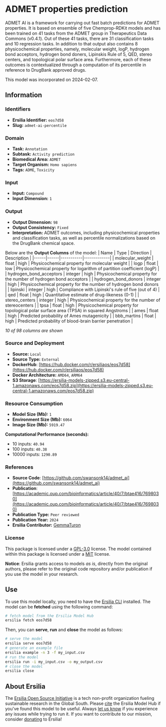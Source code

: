 # ADMET properties prediction

ADMET AI is a framework for carrying out fast batch predictions for ADMET properties. It is based on ensemble of five Chemprop-RDKit models and has been trained on 41 tasks from the ADMET group in Therapeutics Data Commons (v0.4.1). Out of these 41 tasks, there are 31 classification tasks and 10 regression tasks. In addition to that output also contains 8 physicochemical properties, namely, molecular weight, logP, hydrogen bond acceptors, hydrogen bond doners, Lipinskis Rule of 5, QED, stereo centers, and topological polar surface area. Furthermore, each of these outcomes is contextualized through a computation of its percentile in reference to DrugBank approved drugs.

This model was incorporated on 2024-02-07.

## Information
### Identifiers
- **Ersilia Identifier:** `eos7d58`
- **Slug:** `admet-ai-percentile`

### Domain
- **Task:** `Annotation`
- **Subtask:** `Activity prediction`
- **Biomedical Area:** `ADMET`
- **Target Organism:** `Homo sapiens`
- **Tags:** `ADME`, `Toxicity`

### Input
- **Input:** `Compound`
- **Input Dimension:** `1`

### Output
- **Output Dimension:** `98`
- **Output Consistency:** `Fixed`
- **Interpretation:** ADMET outcomes, including physicochemical properties and classification tasks, as well as percentile normalizations based on the DrugBank chemical space.

Below are the **Output Columns** of the model:
| Name | Type | Direction | Description |
|------|------|-----------|-------------|
| molecular_weight | float | high | Physicochemical property for molecular weight |
| logp | float | low | Physicochemical property for logarithm of partition coefficient (logP) |
| hydrogen_bond_acceptors | integer | high | Physicochemical property for the number of hydrogen bond acceptors |
| hydrogen_bond_donors | integer | high | Physicochemical property for the number of hydrogen bond donors |
| lipinski | integer | high | Compliance with Lipinski's rule of five (out of 4) |
| qed | float | high | Quantitative estimate of drug-likeness (0-1) |
| stereo_centers | integer | high | Physicochemical property for the number of stereocenters |
| tpsa | float | high | Physicochemical property for topological polar surface area (TPSA) in squared Angstroms |
| ames | float | high | Predicted probability of Ames mutagenicity |
| bbb_martins | float | high | Predicted probability of blood-brain barrier penetration |

_10 of 98 columns are shown_
### Source and Deployment
- **Source:** `Local`
- **Source Type:** `External`
- **DockerHub**: [https://hub.docker.com/r/ersiliaos/eos7d58](https://hub.docker.com/r/ersiliaos/eos7d58)
- **Docker Architecture:** `AMD64`, `ARM64`
- **S3 Storage**: [https://ersilia-models-zipped.s3.eu-central-1.amazonaws.com/eos7d58.zip](https://ersilia-models-zipped.s3.eu-central-1.amazonaws.com/eos7d58.zip)

### Resource Consumption
- **Model Size (Mb):** `1`
- **Environment Size (Mb):** `6064`
- **Image Size (Mb):** `5919.47`

**Computational Performance (seconds):**
- 10 inputs: `40.94`
- 100 inputs: `40.38`
- 10000 inputs: `1290.89`

### References
- **Source Code**: [https://github.com/swansonk14/admet_ai](https://github.com/swansonk14/admet_ai)
- **Publication**: [https://academic.oup.com/bioinformatics/article/40/7/btae416/7698030](https://academic.oup.com/bioinformatics/article/40/7/btae416/7698030)
- **Publication Type:** `Peer reviewed`
- **Publication Year:** `2024`
- **Ersilia Contributor:** [GemmaTuron](https://github.com/GemmaTuron)

### License
This package is licensed under a [GPL-3.0](https://github.com/ersilia-os/ersilia/blob/master/LICENSE) license. The model contained within this package is licensed under a [MIT](LICENSE) license.

**Notice**: Ersilia grants access to models _as is_, directly from the original authors, please refer to the original code repository and/or publication if you use the model in your research.


## Use
To use this model locally, you need to have the [Ersilia CLI](https://github.com/ersilia-os/ersilia) installed.
The model can be **fetched** using the following command:
```bash
# fetch model from the Ersilia Model Hub
ersilia fetch eos7d58
```
Then, you can **serve**, **run** and **close** the model as follows:
```bash
# serve the model
ersilia serve eos7d58
# generate an example file
ersilia example -n 3 -f my_input.csv
# run the model
ersilia run -i my_input.csv -o my_output.csv
# close the model
ersilia close
```

## About Ersilia
The [Ersilia Open Source Initiative](https://ersilia.io) is a tech non-profit organization fueling sustainable research in the Global South.
Please [cite](https://github.com/ersilia-os/ersilia/blob/master/CITATION.cff) the Ersilia Model Hub if you've found this model to be useful. Always [let us know](https://github.com/ersilia-os/ersilia/issues) if you experience any issues while trying to run it.
If you want to contribute to our mission, consider [donating](https://www.ersilia.io/donate) to Ersilia!
